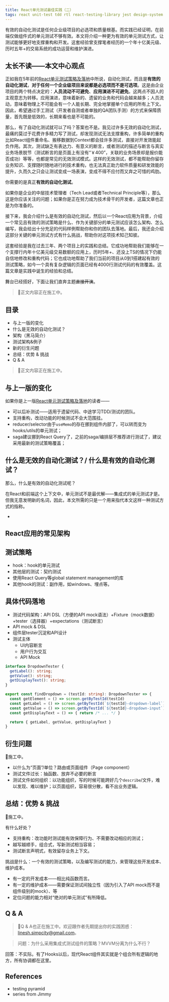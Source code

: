 ```yaml
---
title: React单元测试最佳实践（二）
tags: react unit-test tdd rtl react-testing-library jest design-system
---
```


有效的自动化测试是任何企业级项目的必选项和质量根基。而实践已经证明，在前端仅做组件式的单元测试不够有效。本文将介绍一种更为有效的单元测试方式，让测试能够更好地支撑重构和开发。这套经验曾支撑笔者经历的一个年十亿美元级、历时五年+的交易系统的成功运营和维护演进。

## 太长不读——本文中心观点

正如我在5年前的[React单元测试策略及落地][react单元测试策略]中所说，自动化测试，而且是**有效的自动化测试**，**对于任何一个企业级项目来说都是必选项而不是可选项**。这是由企业项目的两个特点决定的：**人员流动不可避免**、**应用演进不可避免**。这两点不因人的主观意志为转移。应用演进，意味着新的、遗留的业务和代码会越来越多；人员流动，意味着物理上不可能会有一个人能长期、完全地掌握单个应用的所有上下文。因此，希望通过手工测试（开发者自测或者单独的QA团队手测）的方式来保障质量，首先既是低效的，长期来看也是不可能的。

那么，有了自动化测试就可以了吗？答案也不是。我见过许多无效的自动化测试，最痛的莫过于花费许多精力写了测试，却发现测试无法支撑重构，许多简单的重构比如React组件重命名、搬移数据到Context都会挂许多测试，直接对开发效能起负作用。其次，测试缺乏有表达力、有意义的断言，或者测试的描述与断言与真实业务场景脱节（测试断言的是页面上有没有“￥400”，关联的业务场景却是报价能否成功）等等，也都是常见的无效测试模式。这样的无效测试，都不能帮助你留存业务知识、支撑随时随地进行的技术重构，也无法真正助力软件质量和研发效能的提升，久而久之只会让测试变成一场表演，变成不得不应付而又弃之可惜的鸡肋。

你需要的是真正**有效的自动化测试**。

如果你是企业的中层技术管理者（Tech Lead或者Technical Principle等），那么这是你应该关注的问题；如果你是正在努力成为技术骨干的开发者，这篇文章也正是为你准备的。

接下来，我会介绍什么是有效的自动化测试，然后以一个React应用为背景，介绍一个常见且有效的测试策略是什么、作为关键部分的单元测试应该怎么架构、怎么编写，我会给出十分充足的代码样例帮助你和你的团队去落地。最后，我还会介绍这部分关键的单元测试方式有什么挑战，帮助你对这项技术知己知彼。

这套经验是我在过去三年、两个项目上的实践和总结。它成功地帮助我们能够在一个支撑行内年十亿美元级交易数额的应用上，历时5年+、还没上TS的情况下仍能自信地修改和重构代码；它也成功地帮助了我们当前的项目从0到1搭建起有效的测试策略，如今一个具有复杂逻辑的页面已经有4000行测试代码的有效覆盖。这篇文章是实践中诞生的经验和总结。

舞台已经搭好，下面让我们直奔主题~~直接开演~~。

> 🚧正文内容正在施工中。

## 目录

* 与上一版的变化
* 什么是无效的自动化测试？
* 架构（黑马简介）
* 测试架构&例子
* 新的衍生问题
* 总结：优势 & 挑战
* Q & A

> 🚧正文内容正在施工中。

## 与上一版的变化

如果你是上一版[React单元测试策略及落地][react单元测试策略]的读者——

* 可以后补测试——适用于遗留代码、中途学习TDD/测试的团队。
* 支持重构，改动功能的时候测试不会大范围挂。
* reducer/selector由于`useMemo`的存在挪到组件内部了，可以转而变为hooks/utils的单元测试；
* saga建议挪到React Query了，之前的saga/编排层不推荐进行测试了，建议采用最新的测试策略覆盖；

## 什么是无效的自动化测试？/ 什么是有效的自动化测试？

那么，什么是有效的自动化测试呢？

在React和前端这个上下文中，单元测试不是最优解——集成式的单元测试才是。但我无意发明新的名词，因此，本文所需的只是一个用来指代本文这样一种测试方式的指称。

* 

## React应用的常见架构

## 测试策略

* hook：hook的单元测试
* 其他层的测试：契约测试
* 使用React Query等global statement management的库
* 其他hook的测试：副作用，如windows、埋点等。

## 具体代码落地

* 测试代码架构：API DSL（方便的API mock语法）+Fixture（mock数据）+tester（选择器）+expectations（测试断言）
* API mock & DSL
* 组件层tester沉淀和API设计
* 测试主体
  * UI内容断言
  * 用户行为交互
  * API Mock

```typescript
interface DropdownTester {
  getLabel(): string;
  getValue(): string;
  getDisplayText(): string;
}

export const findDropdown = (testId: string): DropdownTester => {
  const getElement = () => screen.getByTestId(testId)
  const getLabel = () => screen.getByTestId(`${testId}-dropdown-label`).textContent 
  const getValue = () => screen.getByTestId(`${testId}-dropdown-input`).getAttribute('value') 
  const getDisplayText = () => { return /* ... */ }

  return { getLabel, getValue, getDisplayText }
}
```

## 衍生问题

🚧施工中。

* 以什么为“页面”/单位？路由或页面组件（Page component）
* 测试文件过长：抽函数、放弃不必要的断言
* 测试文件如何组织：以功能组织，写的时候可能跨好几个`describe`/文件，难以发现、难以维护；以页面组织，容易很分散，看不出业务逻辑。

## 总结：优势 & 挑战

🚧施工中。

有什么好处？

* 支持重构：改功能时测试能有效保障行为、不需要改动相应的测试；
* 越写越顺手，组合式，写新测试相当容易；
* 测试断言声明式，有效留存业务上下文。

挑战是什么：一个有效的测试策略，以及编写测试的能力，来管理这些开发成本、维护成本。

* 有一定的开发成本——相比纯函数而言。
* 有一定的维护成本——需要保证测试间独立性（因为引入了API mock而不是组件级别的mock）、等
* 定位问题的能力相对“绝对的单元测试”有所降低。

## Q & A

> 🚧Q & A也正在施工中。欢迎跟作者先期提出你的实践困惑：[linesh.simpcity@gmail.com](mailto:linesh.simpcity@gmail.com)。

> 问题：为什么采用集成式测试组件的策略？MVVM分离为什么不行？
 
回答：不实际。有了Hooks以后，现代React组件其实就是个组合所有逻辑的地方，所有协调都在这里。

## References 

* testing pyramid 
* series from Jimmy

[^automated-tests-for-enterprise-only]: 对于个人项目，自动化测试乃至TDD实践是否必须只跟维护有关，你自己开心就行。

[react单元测试策略]: https://ethan.thoughtworkers.me/#/post/2018-07-13-react-unit-testing-strategy
